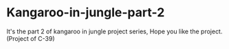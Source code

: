 # Kangaroo-in-jungle-part-2
It's the part 2 of kangaroo in jungle project series, Hope you like the project. (Project of C-39)
